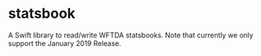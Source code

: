 # statsbook

A Swift library to read/write WFTDA statsbooks.  Note that currently we only support the January 2019 Release.

